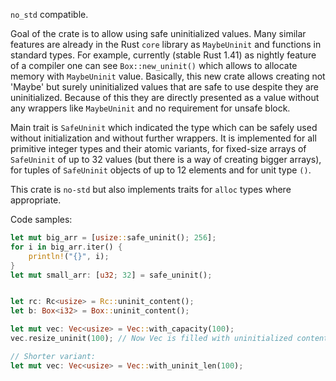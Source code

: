 `no_std` compatible.

Goal of the crate is to allow using safe uninitialized values. Many similar features
are already in the Rust `core` library as `MaybeUninit` and functions in standard types.
For example, currently (stable Rust 1.41) as nightly feature of a compiler one can see
`Box::new_uninit()` which allows to allocate memory with `MaybeUninit` value. Basically,
this new
crate allows creating not 'Maybe' but surely uninitialized values that are safe to use
despite they are uninitialized. Because of this they are directly presented as a value without
any wrappers like `MaybeUninit` and no requirement for unsafe block.

Main trait is `SafeUninit` which indicated the type which can be safely used without
initialization and without further wrappers. It is implemented for all primitive integer
types and their atomic variants, for fixed-size arrays of `SafeUninit` of up to 32 values
(but there is a way of creating bigger arrays),
for tuples of `SafeUninit` objects of up to 12 elements and for unit type `()`.

This crate is `no-std` but also implements traits for `alloc` types where appropriate.

Code samples:
```rust
let mut big_arr = [usize::safe_uninit(); 256];
for i in big_arr.iter() {
    println!("{}", i);
}
let mut small_arr: [u32; 32] = safe_uninit(); 


let rc: Rc<usize> = Rc::uninit_content();
let b: Box<i32> = Box::uninit_content();

let mut vec: Vec<usize> = Vec::with_capacity(100);
vec.resize_uninit(100); // Now Vec is filled with uninitialized content.

// Shorter variant:
let mut vec: Vec<usize> = Vec::with_uninit_len(100);
```
